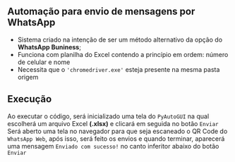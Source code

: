 ## Automação para envio de mensagens por WhatsApp ##
- Sistema criado na intenção de ser um método alternativo da opção do **WhatsApp Buniness**;
- Funciona com planilha do Excel contendo a princípio em ordem: número de celular e nome
- Necessita que o ``'chromedriver.exe'`` esteja presente na mesma pasta origem

## Execução ##
Ao executar o código, será inicializado uma tela do ``PyAutoGUI`` na qual escolherá um arquivo Excel __(.xlsx)__ e clicará em seguida no botão ``Enviar``
Será aberto uma tela no navegador para que seja escaneado o QR Code do ``WhatsApp Web``, após isso, será feito os envios e quando terminar, aparecerá uma mensagem ``Enviado com sucesso!`` no canto inferitor abaixo do botão ``Enviar``
